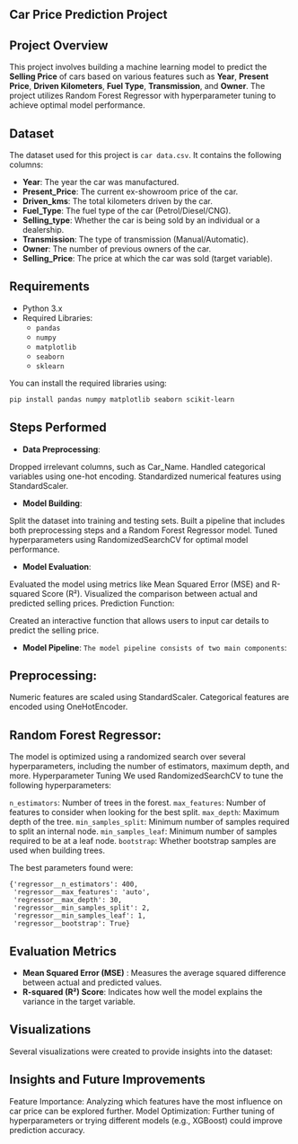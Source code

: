## Car Price Prediction Project

## Project Overview

This project involves building a machine learning model to predict the **Selling Price** of cars based on various features such as **Year**, **Present Price**, **Driven Kilometers**, **Fuel Type**, **Transmission**, and **Owner**. The project utilizes Random Forest Regressor with hyperparameter tuning to achieve optimal model performance.

## Dataset

The dataset used for this project is `car data.csv`. It contains the following columns:
- **Year**: The year the car was manufactured.
- **Present_Price**: The current ex-showroom price of the car.
- **Driven_kms**: The total kilometers driven by the car.
- **Fuel_Type**: The fuel type of the car (Petrol/Diesel/CNG).
- **Selling_type**: Whether the car is being sold by an individual or a dealership.
- **Transmission**: The type of transmission (Manual/Automatic).
- **Owner**: The number of previous owners of the car.
- **Selling_Price**: The price at which the car was sold (target variable).

## Requirements

- Python 3.x
- Required Libraries:
  - `pandas`
  - `numpy`
  - `matplotlib`
  - `seaborn`
  - `sklearn`

You can install the required libraries using:
```bash
pip install pandas numpy matplotlib seaborn scikit-learn
```

## Steps Performed
- **Data Preprocessing**:

Dropped irrelevant columns, such as Car_Name.
Handled categorical variables using one-hot encoding.
Standardized numerical features using StandardScaler.

- **Model Building**:

Split the dataset into training and testing sets.
Built a pipeline that includes both preprocessing steps and a Random Forest Regressor model.
Tuned hyperparameters using RandomizedSearchCV for optimal model performance.

- **Model Evaluation**:

Evaluated the model using metrics like Mean Squared Error (MSE) and R-squared Score (R²).
Visualized the comparison between actual and predicted selling prices.
Prediction Function:

Created an interactive function that allows users to input car details to predict the selling price.

- **Model Pipeline**:
```The model pipeline consists of two main components```:

## Preprocessing:

Numeric features are scaled using StandardScaler.
Categorical features are encoded using OneHotEncoder.

## Random Forest Regressor:

The model is optimized using a randomized search over several hyperparameters, including the number of estimators, maximum depth, and more.
Hyperparameter Tuning
We used RandomizedSearchCV to tune the following hyperparameters:

`n_estimators`: Number of trees in the forest.
`max_features`: Number of features to consider when looking for the best split.
`max_depth`: Maximum depth of the tree.
`min_samples_split`: Minimum number of samples required to split an internal node.
`min_samples_leaf`: Minimum number of samples required to be at a leaf node.
`bootstrap`: Whether bootstrap samples are used when building trees.

The best parameters found were:
```
{'regressor__n_estimators': 400,
 'regressor__max_features': 'auto',
 'regressor__max_depth': 30,
 'regressor__min_samples_split': 2,
 'regressor__min_samples_leaf': 1,
 'regressor__bootstrap': True}
```

## Evaluation Metrics

- **Mean Squared Error (MSE)** : Measures the average squared difference between actual and predicted values.
- **R-squared (R²) Score**: Indicates how well the model explains the variance in the target variable.

## Visualizations
Several visualizations were created to provide insights into the dataset:

## Insights and Future Improvements

Feature Importance: Analyzing which features have the most influence on car price can be explored further.
Model Optimization: Further tuning of hyperparameters or trying different models (e.g., XGBoost) could improve prediction accuracy.
